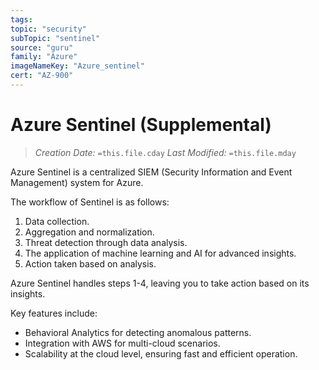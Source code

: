 ```yaml
---
tags:
topic: "security"
subTopic: "sentinel"
source: "guru"
family: "Azure"
imageNameKey: "Azure_sentinel"
cert: "AZ-900"
---
```

# Azure Sentinel (Supplemental)

> _Creation Date:_ `=this.file.cday` _Last Modified:_ `=this.file.mday`

Azure Sentinel is a centralized SIEM (Security Information and Event Management) system for Azure.

The workflow of Sentinel is as follows:

1. Data collection.
2. Aggregation and normalization.
3. Threat detection through data analysis.
4. The application of machine learning and AI for advanced insights.
5. Action taken based on analysis.

Azure Sentinel handles steps 1-4, leaving you to take action based on its insights.

Key features include:

- Behavioral Analytics for detecting anomalous patterns.
- Integration with AWS for multi-cloud scenarios.
- Scalability at the cloud level, ensuring fast and efficient operation.